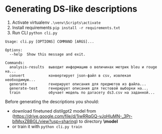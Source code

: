 # Generating DS-like descriptions

1) Activate virtualenv ```.\venv\Scripts\activate```
2) Install requirements ```pip install -r requirements.txt```
3) Run CLI ```python cli.py```
```
Usage: cli.py [OPTIONS] COMMAND [ARGS]...

Options:
  --help  Show this message and exit.

Commands:
  analysis-results  выводит информацию о величинах метрик bleu и rouge на...
  convert           конвертирует json-файл в csv, извлекая необходимую...
  generate          генерирует описания для предметов из файла...
  generate-test     генерирует описания для тестовой выборки на...
  train             обучает модель по датасету ds3.csv на заданной...
```

Before generating the descriptions you should:
- download finetuned distilgpt2 model from (https://drive.google.com/file/d/1iwRRqGQ-vJoHluMN-_3Pr-bIMsxZBBGL/view?usp=sharing) to directory **\model** 
- or train it with ```python cli.py train```
